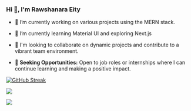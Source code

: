 ### Hi 👋, I'm Rawshanara Eity


- 🔭 I’m currently working on various projects using the MERN stack. 
- 🌱 I’m currently learning Material UI and exploring Next.js

- 👯 I'm looking to collaborate on dynamic projects and contribute to a vibrant team environment.

- 🤔 **Seeking Opportunities:** Open to job roles or internships where I can continue learning and making a positive impact.


[![GitHub Streak](https://github-readme-streak-stats.herokuapp.com?user=RawshanaraEity&theme=ocean-gradient)](https://git.io/streak-stats)

![](http://github-profile-summary-cards.vercel.app/api/cards/profile-details?username=RawshanaraEity&theme=react)

![](http://github-profile-summary-cards.vercel.app/api/cards/repos-per-language?username=RawshanaraEity&theme=react)
